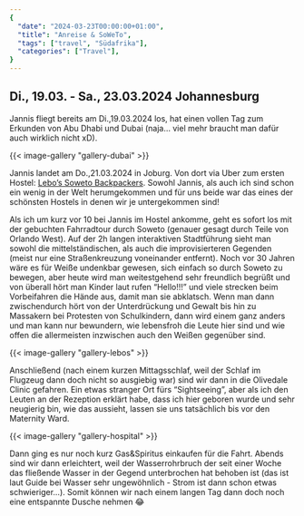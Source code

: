 ```yaml
---
{
  "date": "2024-03-23T00:00:00+01:00",
  "title": "Anreise & SoWeTo",
  "tags": ["travel", "Südafrika"],
  "categories": ["Travel"],
}
---
```


## Di., 19.03. - Sa., 23.03.2024 Johannesburg

Jannis fliegt bereits am Di.,19.03.2024 los, hat einen vollen Tag zum Erkunden
von Abu Dhabi und Dubai (naja… viel mehr braucht man dafür auch wirklich nicht
xD).

{{< image-gallery "gallery-dubai" >}}

Jannis landet am Do.,21.03.2024 in Joburg. Von dort via Uber zum ersten Hostel:
[Lebo’s Soweto Backpackers](https://www.sowetobackpackers.com/). Sowohl Jannis,
als auch ich sind schon ein wenig in der Welt herumgekommen und für uns beide
war das eines der schönsten Hostels in denen wir je untergekommen sind!

Als ich um kurz vor 10 bei Jannis im Hostel ankomme, geht es sofort los mit der
gebuchten Fahrradtour durch Soweto (genauer gesagt durch Teile von Orlando
West). Auf der 2h langen interaktiven Stadtführung sieht man sowohl die
mittelständischen, als auch die improvisierteren Gegenden (meist nur eine
Straßenkreuzung voneinander entfernt). Noch vor 30 Jahren wäre es für Weiße
undenkbar gewesen, sich einfach so durch Soweto zu bewegen, aber heute wird man
weitestgehend sehr freundlich begrüßt und von überall hört man Kinder laut
rufen “Hello!!!” und viele strecken beim Vorbeifahren die Hände aus, damit man
sie abklatsch. Wenn man dann zwischendurch hört von der Unterdrückung und
Gewalt bis hin zu Massakern bei Protesten von Schulkindern, dann wird einem
ganz anders und man kann nur bewundern, wie lebensfroh die Leute hier sind und
wie offen die allermeisten inzwischen auch den Weißen gegenüber sind.

{{< image-gallery "gallery-lebos" >}}

Anschließend (nach einem kurzen Mittagsschlaf, weil der Schlaf im Flugzeug dann
doch nicht so ausgiebig war) sind wir dann in die Olivedale Clinic gefahren.
Ein etwas stranger Ort fürs “Sightseeing”, aber als ich den Leuten an der
Rezeption erklärt habe, dass ich hier geboren wurde und sehr neugierig bin, wie
das aussieht, lassen sie uns tatsächlich bis vor den Maternity Ward.

{{< image-gallery "gallery-hospital" >}}

Dann ging es nur noch kurz Gas&Spiritus einkaufen für die Fahrt.
Abends sind wir dann erleichtert, weil der Wasserrohrbruch der seit einer Woche
das fließende Wasser in der Gegend unterbrochen hat behoben ist (das ist laut
Guide bei Wasser sehr ungewöhnlich - Strom ist dann schon etwas schwieriger…).
Somit können wir nach einem langen Tag dann doch noch eine entspannte Dusche
nehmen 😂
